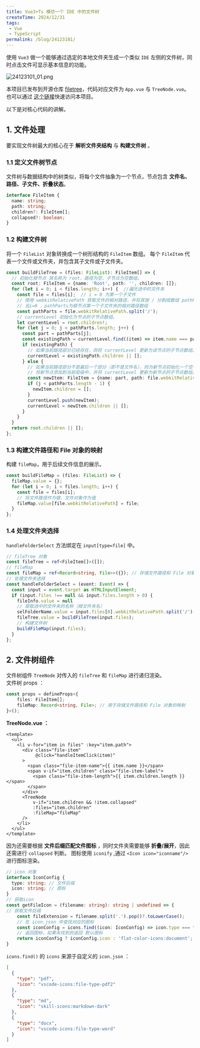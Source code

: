 ```yaml
---
title: Vue3+Ts 模仿一个 IDE 中的文件树
createTime: 2024/12/31
tags:
 - Vue
 - TypeScript
permalink: /blog/24123101/
---
```



使用 `Vue3` 做一个能够通过选定的本地文件夹生成一个类似 `IDE` 左侧的文件树，同时点击文件可显示基本信息的功能。  

<!-- more -->  

![24123101_01.png](/assets/24123101_01.png)

本项目已发布到开源仓库 [filetree](https://github.com/zhenghaoyang24/filetree)，代码对应文件为 `App.vue` 与 `TreeNode.vue`。也可以通过
[这个链接](https://files-tree.netlify.app/)快速访问本项目。  

以下是对核心代码的讲解。

## 1. 文件处理
要实现文件树最大的核心在于 **解析文件夹结构** 与 **构建文件树** 。

### 1.1 定义文件树节点
文件树与数据结构中的树类似，将每个文件抽象为一个节点，节点包含 **文件名、路径、子文件、折叠状态**。
```ts
interface FileItem {
  name: string;
  path: string;
  children?: FileItem[];
  collapsed?: boolean;
}
```
### 1.2 构建文件树
将一个 `FileList` 对象转换成一个树形结构的 `FileItem` 数组。
每个 `FileItem` 代表一个文件或文件夹，并包含其子文件或子文件夹。
```ts
const buildFileTree = (files: FileList): FileItem[] => {
  // 初始化根节点 其名称为 root，路径为空，子节点为空数组。
  const root: FileItem = {name: 'Root', path: '', children: []};
  for (let i = 0; i < files.length; i++) {  //遍历选中的文件夹
    const file = files[i];  // i = 0 为第一个子文件
    // 使用 webkitRelativePath 获取文件的相对路径，并将其按 / 分割成数组 pathParts。
    // 当i=0 ，pathParts为根节点第一个子文件夹的相对路径数组
    const pathParts = file.webkitRelativePath.split('/');
    // currentLevel 初始化为节点的子节点数组。
    let currentLevel = root.children!;
    for (let j = 0; j < pathParts.length; j++) {
      const part = pathParts[j];
      const existingPath = currentLevel.find((item) => item.name === part);
      if (existingPath) {
        // 如果当前路径部分已经存在，则将 currentLevel 更新为该节点的子节点数组。
        currentLevel = existingPath.children || [];
      } else {
        // 如果当前路径部分不是最后一个部分（即不是文件名），则为新节点初始化一个空子节点数组。
        // 将新节点添加到当前层级中，并将 currentLevel 更新为新节点的子节点数组。
        const newItem: FileItem = {name: part, path: file.webkitRelativePath};
        if (j < pathParts.length - 1) {
          newItem.children = [];
        }
        currentLevel.push(newItem);
        currentLevel = newItem.children || [];
      }
    }
  }
  return root.children || [];
};
```

### 1.3 构建文件路径和 File 对象的映射
构建 `fileMap`，用于后续文件信息的展示。
```ts
const buildFileMap = (files: FileList) => {
  fileMap.value = {};
  for (let i = 0; i < files.length; i++) {
    const file = files[i];
    // 将文件路径作为键，文件对象作为值
    fileMap.value[file.webkitRelativePath] = file;
  }
};
```
### 1.4 处理文件夹选择
`handleFolderSelect` 方法绑定在 `input[type=file]` 中。
```ts
// fileTree 对象
const fileTree = ref<FileItem[]>([]);
// fileMap
const fileMap = ref<Record<string, File>>({}); // 存储文件路径和 File 对象的映射
// 处理文件夹选择
const handleFolderSelect = (event: Event) => {
  const input = event.target as HTMLInputElement;
  if (input.files !== null && input.files.length > 0) {
    fileInfo.value = null
    // 提取选中的文件夹的名称（根文件夹名）
    selFolderName.value = input.files[0].webkitRelativePath.split('/')[0];
    fileTree.value = buildFileTree(input.files);
    // 构建文件树
    buildFileMap(input.files);  
  }
};
```

## 2. 文件树组件
文件树组件 `TreeNode` 对传入的 `fileTree` 和 `fileMap` 进行递归渲染。  
文件树 props ：
```ts
const props = defineProps<{
    files: FileItem[];
    fileMap: Record<string, File>; // 用于存储文件路径和 File 对象的映射
}>();
```
**TreeNode.vue ：**
```vue
<template>
  <ul>
    <li v-for="item in files" :key="item.path">
      <div class="file-item"
           @click="handleItemClick(item)"
      >
        <span class="file-item-name">{{ item.name }}</span>
        <span v-if="item.children" class="file-item-label">
          <span class="file-item-length">{{ item.children.length }}</span>
        </span>
      </div>
      <TreeNode
          v-if="item.children && !item.collapsed"
          :files="item.children"
          :fileMap="fileMap"
      />
    </li>
  </ul>
</template>
```
因为还需要根据 **文件后缀匹配文件图标** ，同时文件夹需要能够 **折叠/展开**，因此还需进行 `collapsed` 判断。
图标使用 `iconify` ,通过 `<Icon icon="iconname"/>` 进行图标渲染。
```ts
// icon 对象
interface IconConfig {
  type: string; // 文件后缀
  icon: string; // 图标
}
// 获取icon
const getFileIcon = (filename: string): string | undefined => {
// 获取文件后缀
    const fileExtension = filename.split('.').pop()?.toLowerCase();
    // 在 icon.json 中查找对应的图标
    const iconConfig = icons.find((icon: IconConfig) => icon.type === fileExtension);
    // 返回图标，如果未找到则返回 默认图标
    return iconConfig ? iconConfig.icon : 'flat-color-icons:document';
}
```
`icons.find()` 的 `icons` 来源于自定义的 `icon.json` ：
```json
[
  {
    "type": "pdf",
    "icon": "vscode-icons:file-type-pdf2"
  },
  {
    "type": "md",
    "icon": "skill-icons:markdown-dark"
  },
  {
    "type": "docx",
    "icon": "vscode-icons:file-type-word"
  }
]
```

